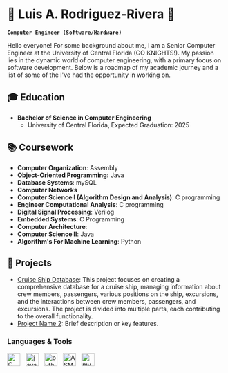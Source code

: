 # 🌱 Luis A. Rodriguez-Rivera 🌱

**`Computer Engineer (Software/Hardware)`**

Hello everyone! For some background about me, I am a Senior Computer Engineer at the University of Central Florida (GO KNIGHTS!). My passion lies in the dynamic world of computer engineering, with a primary focus on software development. Below is a roadmap of my academic journey and a list of some of the I've had the opportunity in working on.

## 🎓 Education

- **Bachelor of Science in Computer Engineering**
  - University of Central Florida, Expected Graduation: 2025

## 📚 Coursework

- **Computer Organization**: Assembly
- **Object-Oriented Programming:** Java
- **Database Systems**: mySQL
- **Computer Networks**
- **Computer Science I (Algorithm Design and Analysis)**: C programming
- **Engineer Computational Analysis**: C programming
- **Digital Signal Processing**: Verilog
- **Embedded Systems**: C Programming
- **Computer Architecture**:
- **Computer Science II**: Java
- **Algorithm's For Machine Learning**: Python

## 🚀 Projects

- [Cruise Ship Database](https://github.com/aluisrodriguezr/Intro-to-Databases): This project focuses on creating a comprehensive database for a cruise ship, managing information about crew members, passengers, various positions on the ship, excursions, and the interactions between crew members, passengers, and excursions. The project is divided into multiple parts, each contributing to the overall functionality.
- [Project Name 2](link-to-repo): Brief description or key features.


### Languages & Tools ###
<img align="left" alt="C" width="30px" style="padding-right:10px;" src="https://cdn.jsdelivr.net/gh/devicons/devicon/icons/c/c-original.svg" />
<img align="left" alt="java" width="30px" style="padding-right:10px;" src="https://cdn.jsdelivr.net/gh/devicons/devicon/icons/java/java-original.svg" />
<img align="left" alt="python" width="30px" style="padding-right:10px;" src="https://cdn.jsdelivr.net/gh/devicons/devicon/icons/python/python-original.svg" />
<img align="left" alt="ASM" width="30px" style="padding-right:10px;" src="https://img.icons8.com/color/48/assembly.png" alt="assembly"/>
<img align="left" alt="mySQL" width="30px" style="padding-right:10px;" src="https://cdn.jsdelivr.net/gh/devicons/devicon/icons/mysql/mysql-original-wordmark.svg" />
          
